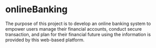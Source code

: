 # onlineBanking
The purpose of this project is to develop an online banking system to empower users manage their financial accounts, conduct secure transaction, and plan for their financial future using the information is provided by this web-based platform.
